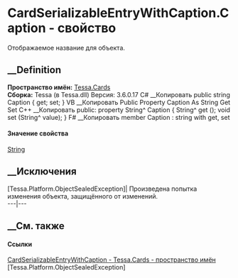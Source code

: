 # CardSerializableEntryWithCaption.Caption - свойство
Отображаемое название для объекта.
## __Definition
 **Пространство имён:** [Tessa.Cards](N_Tessa_Cards.htm)  
 **Сборка:** Tessa (в Tessa.dll) Версия: 3.6.0.17
C# __Копировать
     public string Caption { get; set; }
VB __Копировать
     Public Property Caption As String
    	Get
    	Set
C++ __Копировать
     public:
    property String^ Caption {
    	String^ get ();
    	void set (String^ value);
    }
F# __Копировать
     member Caption : string with get, set
#### Значение свойства
[String](https://learn.microsoft.com/dotnet/api/system.string)
##  __Исключения
[Tessa.Platform.ObjectSealedException]| Произведена попытка изменения объекта,
защищённого от изменений.  
---|---  
##  __См. также
#### Ссылки
[CardSerializableEntryWithCaption -
](T_Tessa_Cards_CardSerializableEntryWithCaption.htm)
[Tessa.Cards - пространство имён](N_Tessa_Cards.htm)
[Tessa.Platform.ObjectSealedException]
